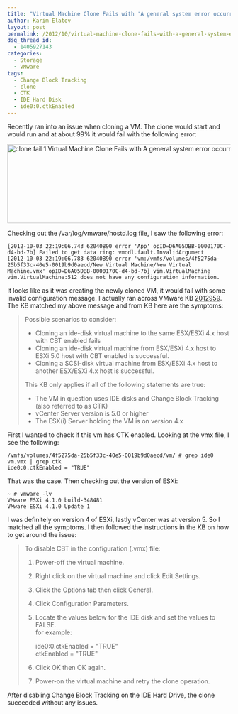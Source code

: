 ```yaml
---
title: "Virtual Machine Clone Fails with 'A general system error occurred: Configuration information is inaccessible' Error Message"
author: Karim Elatov
layout: post
permalink: /2012/10/virtual-machine-clone-fails-with-a-general-system-error-occurred-configuration-information-is-inaccessible/
dsq_thread_id:
  - 1405927143
categories:
  - Storage
  - VMware
tags:
  - Change Block Tracking
  - clone
  - CTK
  - IDE Hard Disk
  - ide0:0.ctkEnabled
---
```

Recently ran into an issue when cloning a VM. The clone would start and would run and at about 99% it would fail with the following error:

<a href="http://virtuallyhyper.com/wp-content/uploads/2012/10/clone_fail_1.png" onclick="javascript:_gaq.push(['_trackEvent','outbound-article','http://virtuallyhyper.com/wp-content/uploads/2012/10/clone_fail_1.png']);"><img class="alignnone size-full wp-image-4140" title="clone_fail_1" src="http://virtuallyhyper.com/wp-content/uploads/2012/10/clone_fail_1.png" alt="clone fail 1 Virtual Machine Clone Fails with A general system error occurred: Configuration information is inaccessible Error Message" width="1154" height="178" /></a>

Checking out the /var/log/vmware/hostd.log file, I saw the following error:

	  
	[2012-10-03 22:19:06.743 62040B90 error 'App' opID=D6A05DBB-0000170C-d4-bd-7b] Failed to get data ring: vmodl.fault.InvalidArgument  
	[2012-10-03 22:19:06.783 62040B90 error 'vm:/vmfs/volumes/4f5275da-25b5f33c-40e5-0019b9d0aecd/New Virtual Machine/New Virtual Machine.vmx' opID=D6A05DBB-0000170C-d4-bd-7b] vim.VirtualMachine vim.VirtualMachine:512 does not have any configuration information.  
	

It looks like as it was creating the newly cloned VM, it would fail with some invalid configuration message. I actually ran across VMware KB <a href="http://kb.vmware.com/kb/2012959" onclick="javascript:_gaq.push(['_trackEvent','outbound-article','http://kb.vmware.com/kb/2012959']);">2012959</a>. The KB matched my above message and from KB here are the symptoms:

> Possible scenarios to consider:
> 
> *   Cloning an ide-disk virtual machine to the same ESX/ESXi 4.x host with CBT enabled fails
> *   Cloning an ide-disk virtual machine from ESX/ESXi 4.x host to ESXi 5.0 host with CBT enabled is successful.
> *   Cloning a SCSI-disk virtual machine from ESX/ESXi 4.x host to another ESX/ESXi 4.x host is successful.
> 
> This KB only applies if all of the following statements are true:
> 
> *   The VM in question uses IDE disks and Change Block Tracking (also referred to as CTK)
> *   vCenter Server version is 5.0 or higher
> *   The ESX(i) Server holding the VM is on version 4.x

First I wanted to check if this vm has CTK enabled. Looking at the vmx file, I see the following:

	  
	/vmfs/volumes/4f5275da-25b5f33c-40e5-0019b9d0aecd/vm/ # grep ide0 vm.vmx | grep ctk  
	ide0:0.ctkEnabled = "TRUE"  
	

That was the case. Then checking out the version of ESXi:

	  
	~ # vmware -lv  
	VMware ESXi 4.1.0 build-348481  
	VMware ESXi 4.1.0 Update 1  
	

I was definitely on version 4 of ESXi, lastly vCenter was at version 5. So I matched all the symptoms. I then followed the instructions in the KB on how to get around the issue:

> To disable CBT in the configuration (.vmx) file:
> 
> 1.  Power-off the virtual machine.
> 2.  Right click on the virtual machine and click Edit Settings.
> 3.  Click the Options tab then click General.
> 4.  Click Configuration Parameters.
> 5.  Locate the values below for the IDE disk and set the values to FALSE.  
>     for example:  
>	       
>	     ide0:0.ctkEnabled = "TRUE"  
>	     ctkEnabled = "TRUE"  
>	     
> 6.  Click OK then OK again.
> 7.  Power-on the virtual machine and retry the clone operation.

After disabling Change Block Tracking on the IDE Hard Drive, the clone succeeded without any issues.

